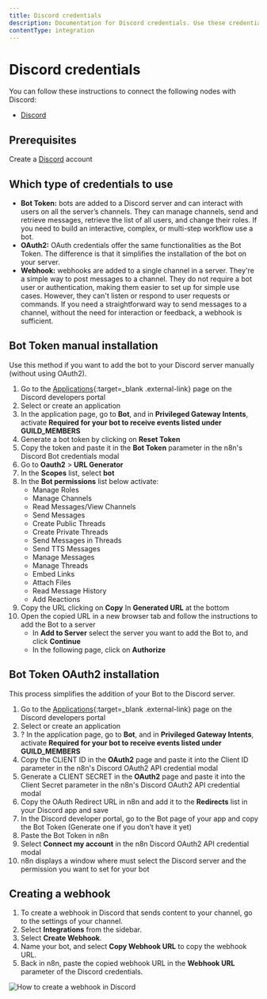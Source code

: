 ```yaml
---
title: Discord credentials
description: Documentation for Discord credentials. Use these credentials to authenticate Discord in n8n, a workflow automation platform.
contentType: integration
---
```


# Discord credentials
You can follow these instructions to connect the following nodes with Discord:

- [Discord](/integrations/builtin/app-nodes/n8n-nodes-base.discord/)


## Prerequisites

Create a [Discord](https://www.discord.com/) account

## Which type of credentials to use

- **Bot Token:** bots are added to a Discord server and can interact with users on all the server’s channels. They can manage channels, send and retrieve messages, retrieve the list of all users, and change their roles. If you need to build an interactive, complex, or multi-step workflow use a bot.
- **OAuth2:** OAuth credentials offer the same functionalities as the Bot Token. The difference is that it simplifies the installation of the bot on your server.
- **Webhook:** webhooks are added to a single channel in a server. They're a simple way to post messages to a channel. They do not require a bot user or authentication, making them easier to set up for simple use cases. However, they can't listen or respond to user requests or commands. If you need a straightforward way to send messages to a channel, without the need for interaction or feedback, a webhook is sufficient.

## Bot Token manual installation

Use this method if you want to add the bot to your Discord server manually (without using OAuth2).

1. Go to the [Applications](https://discord.com/developers/applications){:target=_blank .external-link} page on the Discord developers portal
2. Select or create an application
3. In the application page, go to **Bot**, and in **Privileged Gateway Intents**, activate **Required for your bot to receive events listed under GUILD_MEMBERS**
4. Generate a bot token by clicking on **Reset Token**
5. Copy the token and paste it in the **Bot Token** parameter in the n8n's Discord Bot credentials modal
6. Go to **Oauth2** > **URL Generator**
7. In the **Scopes** list, select **bot**
8. In the **Bot permissions** list below activate:
    - Manage Roles
    - Manage Channels
    - Read Messages/View Channels
    - Send Messages
    - Create Public Threads
    - Create Private Threads
    - Send Messages in Threads
    - Send TTS Messages
    - Manage Messages
    - Manage Threads
    - Embed Links
    - Attach Files
    - Read Message History
    - Add Reactions    
9. Copy the URL clicking on **Copy** In **Generated URL** at the bottom
10. Open the copied URL in a new browser tab and follow the instructions to add the Bot to a server
    - In **Add to Server** select the server you want to add the Bot to, and click **Continue**
    - In the following page, click on **Authorize**

## Bot Token OAuth2 installation

This process simplifies the addition of your Bot to the Discord server.

1. Go to the [Applications](https://discord.com/developers/applications){:target=_blank .external-link} page on the Discord developers portal
2. Select or create an application
3. ? In the application page, go to **Bot**, and in **Privileged Gateway Intents**, activate **Required for your bot to receive events listed under GUILD_MEMBERS**
4. Copy the CLIENT ID in the **OAuth2** page and paste it into the Client ID parameter in the n8n's Discord OAuth2 API credential modal
5. Generate a CLIENT SECRET in the **OAuth2** page and paste it into the Client Secret parameter in the n8n's Discord OAuth2 API credential modal
6. Copy the OAuth Redirect URL in n8n and add it to the **Redirects** list in your Discord app and save
7. In the Discord developer portal, go to the Bot page  of your app and copy the Bot Token (Generate one if you don’t have it yet)
8. Paste the Bot Token in n8n
9. Select **Connect my account** in the n8n Discord OAuth2 API credential modal
10. n8n displays a window where must select the Discord server and the permission you want to set for your bot

## Creating a webhook

1. To create a webhook in Discord that sends content to your channel, go to the settings of your channel.
2. Select **Integrations** from the sidebar.
3. Select **Create Webhook**.
4. Name your bot, and select **Copy Webhook URL** to copy the webhook URL.
5. Back in n8n, paste the copied webhook URL in the **Webhook URL** parameter of the Discord credentials.

![How to create a webhook in Discord](/_images/integrations/builtin/credentials/discord/create-webhook.gif)

<!-- ## Using OAuth

1. Access this [Discord Developer Portal](https://discord.com/developers/applications).
2. Click on "New Application".
3. Enter the name and click "Create".
4. Use Client Secret and Client ID in your Discord node credentials in n8n.
5. Enter n8n provided redirect URL in the configuration. ![Redirect URL Explanation here](/).


![Getting Discord credentials](/_images/integrations/builtin/credentials/discord/using-oauth.gif) -->

